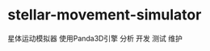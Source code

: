 <!--
 * @Author: Alicespace
 * @Date: 2019-11-08 14:55:19
 * @LastEditTime: 2019-11-18 08:26:40
 -->

# stellar-movement-simulator

星体运动模拟器
使用Panda3D引擎
分析 开发 测试 维护
